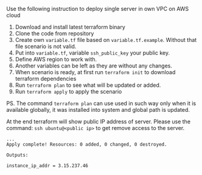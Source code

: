 Use the following instruction to deploy single server in own VPC on AWS cloud

1. Download and install latest terraform binary
1. Clone the code from repository
1. Create own `variable.tf` file based on `variable.tf.example`. Without that file scenario is not valid.
1. Put into `variable.tf`, variable `ssh_public_key` your public key.
1. Define AWS region to work with.
1. Another variables can be left as they are without any changes.
1. When scenario is ready, at first run `terraform init` to download terraform dependencies
1. Run `terraform plan` to see what will be updated or added.
1. Run `terraform apply` to apply the scenario

PS. The command `terraform plan` can use used in such way only when it is available globally, it was installed into system and global path is updated.

At the end terraform will show public IP address of server. Please use the command:
`ssh ubuntu@<public ip>` to get remove access to the server.

```
...
Apply complete! Resources: 0 added, 0 changed, 0 destroyed.

Outputs:

instance_ip_addr = 3.15.237.46
```
